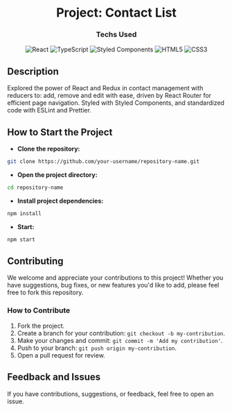 <div align="center">

  <h1>Project: Contact List</h1>

  ### Techs Used

  ![React](https://img.shields.io/badge/react-%2320232a.svg?style=for-the-badge&logo=react&logoColor=%2361DAFB)
  ![TypeScript](https://img.shields.io/badge/typescript-%23007ACC.svg?style=for-the-badge&logo=typescript&logoColor=white)
  ![Styled Components](https://img.shields.io/badge/styled--components-DB7093?style=for-the-badge&logo=styled-components&logoColor=white)
  ![HTML5](https://img.shields.io/badge/html5-%23E34F26.svg?style=for-the-badge&logo=html5&logoColor=white)
  ![CSS3](https://img.shields.io/badge/css3-%231572B6.svg?style=for-the-badge&logo=css3&logoColor=white)
  
</div>

## Description

Explored the power of React and Redux in contact management with reducers to: add, remove and edit with ease, driven by React Router for efficient page navigation. Styled with Styled Components, and standardized code with ESLint and Prettier.

## How to Start the Project

- **Clone the repository:**
```bash
git clone https://github.com/your-username/repository-name.git
```
- **Open the project directory:**
```bash
cd repository-name
```
- **Install project dependencies:**
```bash
npm install
```
- **Start:**
```bash
npm start
```

## Contributing

We welcome and appreciate your contributions to this project! Whether you have suggestions, bug fixes, or new features you'd like to add, please feel free to fork this repository.

### How to Contribute

1. Fork the project.
2. Create a branch for your contribution: `git checkout -b my-contribution`.
3. Make your changes and commit: `git commit -m 'Add my contribution'`.
4. Push to your branch: `git push origin my-contribution`.
5. Open a pull request for review.

## Feedback and Issues

If you have contributions, suggestions, or feedback, feel free to open an issue.
